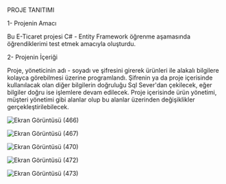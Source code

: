 PROJE TANITIMI

1- Projenin Amacı

Bu E-Ticaret projesi C# - Entity Framework öğrenme aşamasında öğrendiklerimi test etmek amacıyla oluşturdu.

2- Projenin İçeriği

Proje, yöneticinin adı - soyadı ve şifresini girerek ürünleri ile alakalı bilgilere kolayca görebilmesi üzerine programlandı. Şifrenin ya da proje içerisinde kullanılacak olan diğer bilgilerin 
doğruluğu Sql Sever'dan çekilecek, eğer bilgiler doğru ise işlemlere devam edilecek. Proje içerisinde ürün yönetimi, müşteri yönetimi gibi alanlar olup bu alanlar üzerinden 
değişiklikler gerçekleştirilebilecek.

![Ekran Görüntüsü (466)](https://github.com/zeynepiseri/ETicaretUyg-CodeFirst/assets/110569853/7898dc27-bbec-443a-b0d0-14e3d80eaaf8)

![Ekran Görüntüsü (467)](https://github.com/zeynepiseri/ETicaretUyg-CodeFirst/assets/110569853/065c4b75-132d-4b2a-8c90-9d34c1761db3)

![Ekran Görüntüsü (470)](https://github.com/zeynepiseri/ETicaretUyg-CodeFirst/assets/110569853/d18fa4b9-a361-4ca1-82bb-96d5e3304796)

![Ekran Görüntüsü (472)](https://github.com/zeynepiseri/ETicaretUyg-CodeFirst/assets/110569853/50377e8f-27d7-43e1-9976-47d8c9327545)

![Ekran Görüntüsü (473)](https://github.com/zeynepiseri/ETicaretUyg-CodeFirst/assets/110569853/91473837-4fa3-4067-9b48-8279357b08d0)
